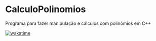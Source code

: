 # CalculoPolinomios
Programa para fazer manipulação e cálculos com polinômios em C++

[![wakatime](https://wakatime.com/badge/user/e355b11d-4cdc-41ee-ad1b-bfd0b5fc77bd/project/01a25b36-78b8-4322-adf2-7be7bb2b41eb.svg)](https://wakatime.com/badge/user/e355b11d-4cdc-41ee-ad1b-bfd0b5fc77bd/project/01a25b36-78b8-4322-adf2-7be7bb2b41eb)
